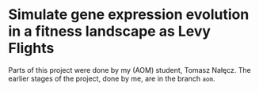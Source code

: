 # Simulate gene expression evolution in a fitness landscape as Levy Flights

Parts of this project were done by my (AOM) student, Tomasz Nałęcz. The earlier stages of the project, done by me, are in the branch `aom`. 

